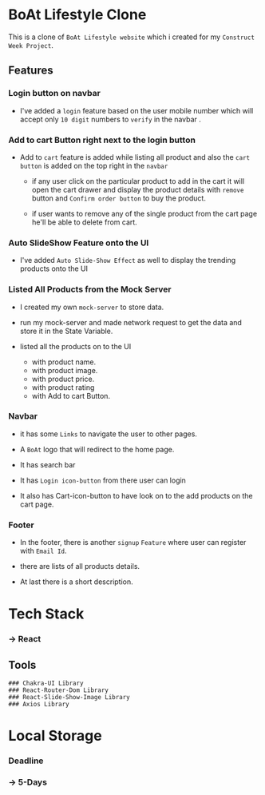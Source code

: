 # BoAt Lifestyle Clone

This is a clone of `BoAt Lifestyle website` which i created for my `Construct Week Project`.


## Features
 ### Login button on navbar
 - I've added a `login` feature based on the user mobile number which will accept only `10 digit` numbers to `verify` in the navbar .


 ### Add to cart Button right next to the login button
 - Add to `cart` feature is added while listing all product  and also the `cart button` is added on the top right in the `navbar`

   - if any user click on the particular product to add in the cart  it will open the cart drawer and display the product details with `remove` button  and `Confirm order button` to buy the product.

   - if user wants to remove any of the single product from the cart page he'll be able to delete from cart.


### Auto SlideShow Feature onto the UI
- I've added `Auto Slide-Show Effect` as well to display the trending products onto the UI


### Listed All Products from the Mock Server 
  - I created my own `mock-server` to store data.

  - run my mock-server and made network request to get the data and store it in the State Variable.

 - listed all the products on to the UI
    - with product name.
    - with product image.
    - with product price.
    - with product rating
    - with Add to cart Button.


### Navbar 
  - it has some `Links` to navigate the user to other pages.

  - A `BoAt` logo that will redirect to the home page.

  - It has search bar 

  - It has `Login icon-button` from there user can login

  - It also has Cart-icon-button to have look on to the add products on the cart page.


### Footer
  - In the footer, there is another `signup` `Feature` where user can register with `Email Id`.

  - there are lists of all products details.

  - At last there is a short description.



# Tech Stack
  ### -> React 

  ## Tools
    ### Chakra-UI Library 
    ### React-Router-Dom Library
    ### React-Slide-Show-Image Library
    ### Axios Library

  # Local Storage 



### Deadline
   ### -> 5-Days
  




